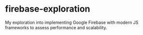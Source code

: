 # firebase-exploration
My exploration into implementing Google Firebase with modern JS frameworks to assess performance and scalability. 
